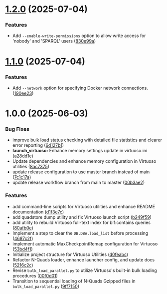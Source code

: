 # [1.2.0](https://github.com/opencitations/virtuoso_utilities/compare/v1.1.0...v1.2.0) (2025-07-04)


### Features

* Add `--enable-write-permissions` option to allow write access for 'nobody' and 'SPARQL' users ([830e99a](https://github.com/opencitations/virtuoso_utilities/commit/830e99a6c7d4738c2a74937407e1368cbcb6cf72))

# [1.1.0](https://github.com/opencitations/virtuoso_utilities/compare/v1.0.0...v1.1.0) (2025-07-04)


### Features

* Add `--network` option for specifying Docker network connections. ([190ee23](https://github.com/opencitations/virtuoso_utilities/commit/190ee23bbab3770f7b95a0b88c06ceacfbf38324))

# 1.0.0 (2025-06-03)


### Bug Fixes

* improve bulk load status checking with detailed file statistics and clearer error reporting ([6d127b1](https://github.com/opencitations/virtuoso_utilities/commit/6d127b1cd65c0c3bfc397a083645c858dac45061))
* **launch_virtuoso:** Enhance memory settings update in virtuoso.ini ([a28dd1e](https://github.com/opencitations/virtuoso_utilities/commit/a28dd1ed0179df15269dfd55b60aa7a931cd1fc7))
* Update dependencies and enhance memory configuration in Virtuoso utilities ([8ac7375](https://github.com/opencitations/virtuoso_utilities/commit/8ac7375b91b849e5c401a7bd526a14f614f4dbde))
* update release configuration to use master branch instead of main ([7c1c17a](https://github.com/opencitations/virtuoso_utilities/commit/7c1c17aa30770e24420ee8aec7e7f0a6d9c07475))
* update release workflow branch from main to master ([00b3ae2](https://github.com/opencitations/virtuoso_utilities/commit/00b3ae21347662ec1e7a6cb80fce24b6af1bb044))


### Features

* add command-line scripts for Virtuoso utilities and enhance README documentation ([d1f3e7c](https://github.com/opencitations/virtuoso_utilities/commit/d1f3e7cdb243d468895ddd07c36ec7c841def4f6))
* add quadstore dump utility and fix Virtuoso launch script ([b249f59](https://github.com/opencitations/virtuoso_utilities/commit/b249f59c2809451ba42883371181b66c86cef8fb))
* add utility to rebuild Virtuoso full-text index for bif:contains queries ([80afb0e](https://github.com/opencitations/virtuoso_utilities/commit/80afb0eef8acbe534a50379a6e11f205d6ee2ee0))
* Implement a step to clear the `DB.DBA.load_list` before processing ([4687c2f](https://github.com/opencitations/virtuoso_utilities/commit/4687c2f6986983e2cd1ecb0df29fb661581fd16f))
* implement automatic MaxCheckpointRemap configuration for Virtuoso ([53bd4f1](https://github.com/opencitations/virtuoso_utilities/commit/53bd4f11131322f2fba7d1035e8e66a8a80dc404))
* Initialize project structure for Virtuoso Utilities ([d0feabc](https://github.com/opencitations/virtuoso_utilities/commit/d0feabc458597d8cc42bd6fb7aaa3ec2fa5c374a))
* Refactor N-Quads loader, enhance launcher config, and update docs ([5216c2c](https://github.com/opencitations/virtuoso_utilities/commit/5216c2c182fa9cd4e35e23fd1d390eaaaf718375))
* Revise `bulk_load_parallel.py` to utilize Virtuoso's built-in bulk loading procedures ([00f0d01](https://github.com/opencitations/virtuoso_utilities/commit/00f0d01a8adc793177dee489bc1b5d1427eee94d))
* Transition to sequential loading of N-Quads Gzipped files in `bulk_load_parallel.py` ([9ff7150](https://github.com/opencitations/virtuoso_utilities/commit/9ff71506e07e7efc622be5a8fd959d47b358b50c))
